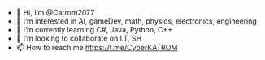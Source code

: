 - 👋 Hi, I’m @Catrom2077
- 👀 I’m interested in AI, gameDev, math, physics, electronics, engineering
- 🌱 I’m currently learning C#, Java, Python, C++
- 💞️ I’m looking to collaborate on LT, SH
- 📫 How to reach me https://t.me/CyberKATROM

<!---
Catrom2077/Catrom2077 is a ✨ special ✨ repository because its `README.md` (this file) appears on your GitHub profile.
You can click the Preview link to take a look at your changes.
--->
